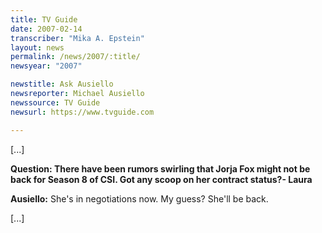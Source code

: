 ```yaml
---
title: TV Guide
date: 2007-02-14
transcriber: "Mika A. Epstein"
layout: news
permalink: /news/2007/:title/
newsyear: "2007"

newstitle: Ask Ausiello
newsreporter: Michael Ausiello
newssource: TV Guide
newsurl: https://www.tvguide.com

---
```


[...]

**Question: There have been rumors swirling that Jorja Fox might not be back for Season 8 of CSI. Got any scoop on her contract status?- Laura**

**Ausiello:** She's in negotiations now. My guess? She'll be back.

[...]
